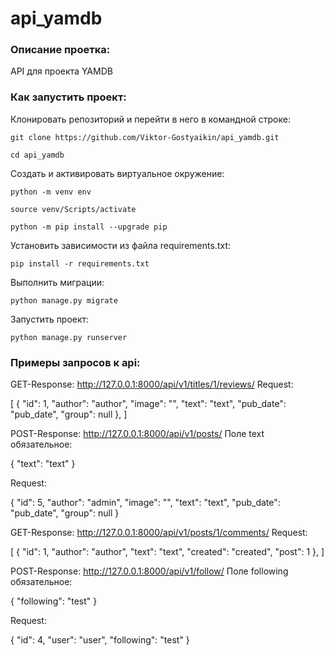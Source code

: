 # api_yamdb

### Описание проетка:

API для проекта YAMDB

### Как запустить проект:

Клонировать репозиторий и перейти в него в командной строке:

```
git clone https://github.com/Viktor-Gostyaikin/api_yamdb.git
```

```
cd api_yamdb
```

Cоздать и активировать виртуальное окружение:

```
python -m venv env
```

```
source venv/Scripts/activate
```

```
python -m pip install --upgrade pip
```

Установить зависимости из файла requirements.txt:

```
pip install -r requirements.txt
```

Выполнить миграции:

```
python manage.py migrate
```

Запустить проект:

```
python manage.py runserver
```

### Примеры запросов к api:

GET-Response: http://127.0.0.1:8000/api/v1/titles/1/reviews/
Request:


[
    {
        "id": 1,
        "author": "author",
        "image": "",
        "text": "text",
        "pub_date": "pub_date",
        "group": null
    },
]


POST-Response: http://127.0.0.1:8000/api/v1/posts/
Поле text обязательное:

{
    "text": "text"
}

Request:

{
    "id": 5,
    "author": "admin",
    "image": "",
    "text": "text",
    "pub_date": "pub_date",
    "group": null
}


GET-Response: http://127.0.0.1:8000/api/v1/posts/1/comments/
Request:

[
    {
        "id": 1,
        "author": "author",
        "text": "text",
        "created": "created",
        "post": 1
    },
]


POST-Response: http://127.0.0.1:8000/api/v1/follow/
Поле following обязательное:

{
    "following": "test"
}

Request:

{
    "id": 4,
    "user": "user",
    "following": "test"
}
